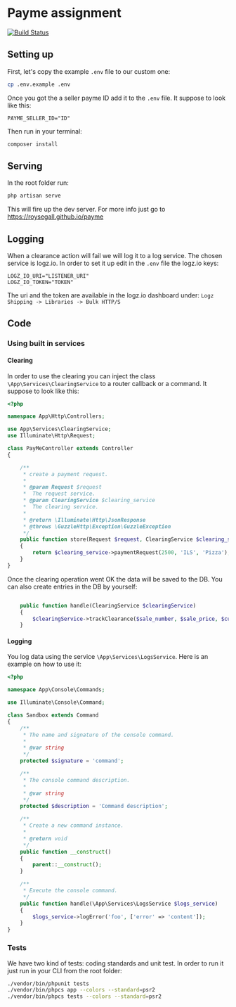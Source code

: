 # Payme assignment

[![Build Status](https://travis-ci.org/RoySegall/payme.svg?branch=master)](https://travis-ci.org/RoySegall/payme)

## Setting up
First, let's copy the example `.env` file to our custom one:

```bash
cp .env.example .env
```

Once you got the a seller payme ID add it to the `.env` file. It suppose to look
like this:
```dotenv
PAYME_SELLER_ID="ID"
```

Then run in your terminal:
```bash
composer install
```

## Serving
In the root folder run:
```bash
php artisan serve
```

This will fire up the dev server. For more info just go to 
https://roysegall.github.io/payme

## Logging
When a clearance action will fail we will log it to a log service. The chosen
service is logz.io. In order to set it up edit in the `.env` file the logz.io 
keys:

```dotenv
LOGZ_IO_URI="LISTENER_URI"
LOGZ_IO_TOKEN="TOKEN"
```

The uri and the token are available in the logz.io dashboard under:
`Logz Shipping -> Libraries -> Bulk HTTP/S`

## Code

### Using built in services

#### Clearing
In order to use the clearing you can inject the class 
`\App\Services\ClearingService` to a router callback or a command. It suppose to
look like this:
```php
<?php

namespace App\Http\Controllers;

use App\Services\ClearingService;
use Illuminate\Http\Request;

class PayMeController extends Controller
{

    /**
     * create a payment request.
     *
     * @param Request $request
     *  The request service.
     * @param ClearingService $clearing_service
     *  The clearing service.
     *
     * @return \Illuminate\Http\JsonResponse
     * @throws \GuzzleHttp\Exception\GuzzleException
     */
    public function store(Request $request, ClearingService $clearing_service)
    {
        return $clearing_service->paymentRequest(2500, 'ILS', 'Pizza');
    }
}
```

Once the clearing operation went OK the data will be saved to the DB. You can 
also create entries in the DB by yourself:
```php

    public function handle(ClearingService $clearingService)
    {
        $clearingService->trackClearance($sale_number, $sale_price, $currency, $product_name, $payment_link);
    }

```

#### Logging
You log data using the service `\App\Services\LogsService`. Here is an example
on how to use it:
```php
<?php

namespace App\Console\Commands;

use Illuminate\Console\Command;

class Sandbox extends Command
{
    /**
     * The name and signature of the console command.
     *
     * @var string
     */
    protected $signature = 'command';

    /**
     * The console command description.
     *
     * @var string
     */
    protected $description = 'Command description';

    /**
     * Create a new command instance.
     *
     * @return void
     */
    public function __construct()
    {
        parent::__construct();
    }

    /**
     * Execute the console command.
     */
    public function handle(\App\Services\LogsService $logs_service)
    {
        $logs_service->logError('foo', ['error' => 'content']);
    }
}
```

### Tests
We have two kind of tests: coding standards and unit test. In order to run it
just run in your CLI from the root folder:
```bash
./vendor/bin/phpunit tests
./vendor/bin/phpcs app --colors --standard=psr2
./vendor/bin/phpcs tests --colors --standard=psr2
```
